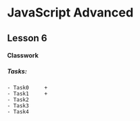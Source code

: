 # JavaScript Advanced

## Lesson 6

#### Classwork

##### Tasks:
```
- Task0     +
- Task1     +
- Task2     
- Task3     
- Task4     
```

